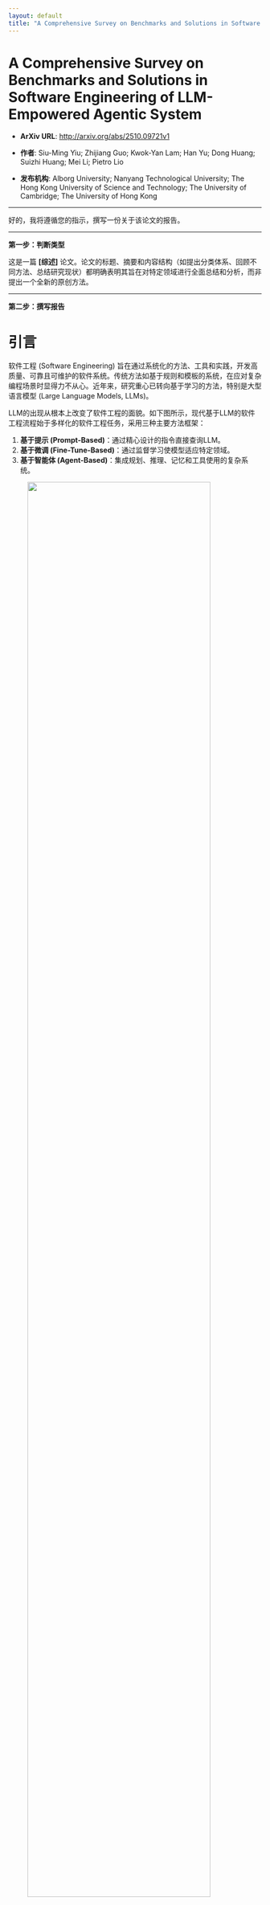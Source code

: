 ```yaml
---
layout: default
title: "A Comprehensive Survey on Benchmarks and Solutions in Software Engineering of LLM-Empowered Agentic System"
---
```


# A Comprehensive Survey on Benchmarks and Solutions in Software Engineering of LLM-Empowered Agentic System

- **ArXiv URL**: http://arxiv.org/abs/2510.09721v1

- **作者**: Siu-Ming Yiu; Zhijiang Guo; Kwok-Yan Lam; Han Yu; Dong Huang; Suizhi Huang; Mei Li; Pietro Lio

- **发布机构**: Alborg University; Nanyang Technological University; The Hong Kong University of Science and Technology; The University of Cambridge; The University of Hong Kong

---

好的，我将遵循您的指示，撰写一份关于该论文的报告。

---
**第一步：判断类型**

这是一篇 **[综述]** 论文。论文的标题、摘要和内容结构（如提出分类体系、回顾不同方法、总结研究现状）都明确表明其旨在对特定领域进行全面总结和分析，而非提出一个全新的原创方法。

---
**第二步：撰写报告**

# 引言

软件工程 (Software Engineering) 旨在通过系统化的方法、工具和实践，开发高质量、可靠且可维护的软件系统。传统方法如基于规则和模板的系统，在应对复杂编程场景时显得力不从心。近年来，研究重心已转向基于学习的方法，特别是大型语言模型 (Large Language Models, LLMs)。

LLM的出现从根本上改变了软件工程的面貌。如下图所示，现代基于LLM的软件工程流程始于多样化的软件工程任务，采用三种主要方法框架：
1.  **基于提示 (Prompt-Based)**：通过精心设计的指令直接查询LLM。
2.  **基于微调 (Fine-Tune-Based)**：通过监督学习使模型适应特定领域。
3.  **基于智能体 (Agent-Based)**：集成规划、推理、记忆和工具使用的复杂系统。

<img src="/images/2510.09721v1/x1.jpg" alt="" style="width:85%; max-width:450px; margin:auto; display:block;">

尽管该领域发展迅速，但现有综述存在局限性。如下表所示，它们或只关注单一任务（如程序修复或代码生成），或未能全面覆盖从提示工程到智能体系统的演进，最关键的是，它们普遍缺乏对**基准 (Benchmarks)** 和**解决方案 (Solutions)** 之间联系的分析，这阻碍了对不同方法系统性的评估和比较。

**相关软件工程综述的比较** (PR-程序修复, CG-代码生成, SE-软件工程)


| 参考文献 | 任务(PR) | 任务(CG) | 无基准 | 分类体系 | 提示 | 智能体组件 | 智能体架构 | 解决方案-基准联系 |
| :--- | :--- | :--- | :--- | :--- | :--- | :--- | :--- | :--- |
| [9] | ✓ |  |  | ✓ | × | × |  |  |
| [10] |  | ✓ | ✓ |  |  | ✓ | × |  |
| [11] |  | ✓ |  | ✓ |  | ✓ | × |  |
| [12] |  | ✓ | ✓ |  |  | ✓ | × |  |
| [13] |  | ✓ | ✓ |  |  | ✓ | × |  |
| [14] |  | ✓ | ✓ | × | ✓ | ✓ | × |  |
| 本文 | ✓ | ✓ |  | ✓ | ✓ | ✓ | ✓ | ✓ |

本文旨在填补这些空白，通过提供一个统一的分类体系和流程图，全面连接解决方案与评估基准，为研究人员提供理解、评估和推进LLM赋能的软件工程系统的基础资源。

<img src="/images/2510.09721v1/pipeline.jpg" alt="" style="width:90%; max-width:700px; margin:auto; display:block;">

# 关键软件工程任务定义

本文关注软件工程中的几个关键基准任务，具体如下：
*   **代码生成 (Code Generation)**
*   **代码翻译 (Code Translation)**
*   **程序修复 (Program Repair)**

# 分类体系

为了系统地梳理该领域的研究，本文提出了一个核心的分类体系 (Taxonomy)，从**解决方案 (Solutions)** 和**基准 (Benchmarks)** 两个维度对现有工作进行组织。

![现有软件工程研究的分类体系](images/2510.09721v1/x5.png)

*   **解决方案维度**：根据所采用的核心技术，将方法分为三类：
    1.  **基于提示的解决方案 (Prompt-Based Solutions)**：这是与LLM交互最直接的方式，包括指令式、结构化和交互式提示。
    2.  **基于微调的解决方案 (Fine-Tune-Based Solutions)**：通过监督微调 (SFT) 或基于强化学习 (RL)/无RL的偏好对齐来提升模型性能。
    3.  **基于智能体的解决方案 (Agent-Based Solutions)**：集成任务分解与规划、推理与自我改进、记忆机制和工具使用，以实现更高层次的自动化和协作。

*   **基准维度**：根据目标软件工程任务，将基准分为四类：
    1.  **代码生成 (Code Generation)**
    2.  **代码翻译 (Code Translation)**
    3.  **程序修复 (Program Repair)**
    4.  **其他任务 (Other Tasks)**：如代码推理、测试生成、代码重构等。

如下图所示，本文回顾了140多篇论文，并根据该分类体系进行了归类。该框架清晰地展示了从简单的提示方法到复杂的智能体系统的范式演进，并将各种评估基准与其实际应用场景对应起来。

<img src="/images/2510.09721v1/pie.jpg" alt="已回顾研究的概览" style="width:90%; max-width:700px; margin:auto; display:block;">

# LLM赋能的解决方案

LLM推动了软件工程自动化的范式转变。本节按照自主性递增的顺序回顾了新兴方法论：基于提示的解决方案依赖人类指令，基于微调的解决方案使模型适应软件工程领域，而基于智能体的解决方案是能够自主规划、行动和学习的系统。

## 基于提示的解决方案

基于提示的方法通过在单个输入（即“提示”）中提供上下文和指令来引导模型行为，而无需修改其内部参数。其效果高度依赖于提示工程。

<img src="/images/2510.09721v1/x2.jpg" alt="" style="width:90%; max-width:700px; margin:auto; display:block;">

#### 指令式提示 (Instructional)

指令式提示是最常见的交互方式，用户提供自然语言的任务描述。研究发现，指令的精确性和可验证性至关重要。例如，将**测试驱动开发 (Test-Driven Development, TDD)** 作为提示范式，即同时向LLM提供单元测试和自然语言描述，可以显著提高生成代码的正确率。相比之下，仅依赖输入/输出 (I/O) 示例的迭代式代码生成效果较差。此外，**思维链 (Chain-of-Thought, CoT)** 等技术也被用于优化提示结构，例如先生成代码再生成推理过程会更有效。

#### 结构化提示 (Structured)

为了克服自然语言的模糊性，结构化提示将输入的格式变得更规范、机器可解析。例如，使用图（如代码元素间的“关系图”）来表示代码库的依赖关系，可以约束LLM的生成范围，确保修复方案的一致性。另一个例子是分层生成代码仓库，首先生成目录、依赖等“仓库草图”，然后是文件结构，最后才是具体实现，保证了架构的连贯性。即使对于长上下文模型，输入的结构（如代码片段的顺序）也对性能有显著影响。

#### 交互式提示 (Interactive)

交互式提示将静态提示扩展为用户与LLM之间的多轮对话，允许对解决方案进行渐进式优化。系统可以提出澄清性问题以消除歧义，用户则可以提供迭代反馈。例如，$$Clarigen$$框架能识别用户请求中的模糊之处并发起澄清对话。$$ChatDBG$$则将LLM与调试器结合，使其成为一个对话伙伴，允许开发者提出“为什么这个变量是空的？”这类高层次问题。然而，当反馈形式不明确时（如仅提供新的I/O示例），交互的有效性可能会降低。

## 基于微调的解决方案

微调 (Fine-tuning) 是在提示工程之外，使通用LLM专门化于软件工程的关键步骤。它通过在特定领域的代码示例数据集上训练模型来调整其参数。

<img src="/images/2510.09721v1/x3.jpg" alt="" style="width:90%; max-width:700px; margin:auto; display:block;">

#### 监督微调 (SFT)

**监督微调 (Supervised Fine-Tuning, SFT)** 是模型专业化的基石。一个重要趋势是从静态代码快照转向**面向过程的数据 (process-oriented data)**。例如，$$SWE-GPT$$在模拟软件改进过程（包括仓库理解、故障定位和补丁生成）的数据上进行微调。同样，$$D3$$数据集将代码生成视为一系列文件差异 (diffs) 的序列，训练模型进行迭代式修改。

以数据为中心的SFT（关注数据质量和规模）非常有效。$$SWE-Dev$$通过从GitHub问题中生成大量“从失败到通过”的测试用例，并收集智能体轨迹用于SFT，使得小模型也能追赶大模型的性能。在数据稀疏的形式化验证领域，$$PoPilot$$通过合成数据生成过程，教会模型复杂的证明导向编程推理。

#### 偏好对齐：基于强化学习 (RL-based)

基于**强化学习 (Reinforcement Learning, RL)** 的对齐方法能够根据复杂的、不可微分的奖励信号（如通过测试套件的代码正确性）来优化LLM。奖励函数的设计是核心。$$ReST-MCTS*$$使用过程奖励模型 (PRM) 来指导蒙特卡洛树搜索 (MCTS)，生成高质量的推理轨迹。$$SEAlign$$则利用MCTS评估行动轨迹并识别影响成功的“关键行动”，再通过偏好优化对模型进行微调。$$Outcome Refining Process Supervision (ORPS)$$在推理时根据执行反馈（正确性、运行时、内存使用）和LLM的自我批判动态生成奖励信号，使智能体能够自主学习更优的实现策略。

#### 偏好对齐：无强化学习 (RL-free)

无RL的偏好对齐技术，如**直接偏好优化 (Direct Preference Optimization, DPO)**，可以直接根据“选择的”和“拒绝的”响应对模型进行优化，避免了RL的复杂性和不稳定性。$$SelfCodeAlign$$流程通过自举方式创建偏好数据集：基础模型为编码任务生成多个响应，然后生成测试用例验证这些响应，只有通过验证的“指令-响应”对才被用于构建偏好数据集。$$Localized Preference Optimization (LPO)$$则在教授LLM安全编码时，仅对安全和不安全代码版本之间存在差异的token应用偏好损失，实现了更精确的优化。

## 基于智能体的解决方案

基于智能体 (Agent-based) 的系统是LLM驱动软件工程的前沿，将范式从单次生成转变为自主的、多步骤的问题解决。一个“智能体”是能够感知环境、创建和分解计划、利用外部工具并从反馈中学习以实现高层目标的系统。这种方法模仿了人类软件开发的迭代和交互过程。

<img src="/images/2510.09721v1/x4.jpg" alt="" style="width:90%; max-width:700px; margin:auto; display:block;">

*（原文此处中断）*

# 未来方向

基于对当前领域的系统性分析，本文识别了关键的研究差距并提出了具体的未来方向：

*   **多智能体协作框架 (Multi-agent collaboration frameworks)**：为复杂的软件项目设计协作策略，允许多个智能体共同完成任务。
*   **自进化代码生成系统 (Self-evolving code generation systems)**：构建具备持续学习能力的系统，使其能够随着时间推移自我改进。
*   **跨领域知识迁移机制 (Cross-domain knowledge transfer mechanisms)**：研究如何将一个领域学到的知识和技能有效迁移到另一个软件工程领域。
*   **形式化验证与LLM方法的集成 (Integration of formal verification with LLM-based methods)**：结合形式化方法的严谨性和LLM的灵活性，以生成更可靠、更安全的软件。

这些方向为研究人员提供了超越当前局限、开发下一代软件工程系统的清晰路径。